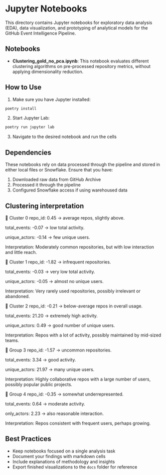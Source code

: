 # Jupyter Notebooks

This directory contains Jupyter notebooks for exploratory data analysis (EDA), data visualization, and prototyping of analytical models for the GitHub Event Intelligence Pipeline.

## Notebooks

- **Clustering_gold_no_pca.ipynb**: This notebook evaluates different clustering algorithms on pre-processed repository metrics, without applying dimensionality reduction.

## How to Use

1. Make sure you have Jupyter installed:
```bash
poetry install
```

2. Start Jupyter Lab:
```bash
poetry run jupyter lab
```

3. Navigate to the desired notebook and run the cells

## Dependencies

These notebooks rely on data processed through the pipeline and stored in either local files or Snowflake. Ensure that you have:

1. Downloaded raw data from GitHub Archive
2. Processed it through the pipeline
3. Configured Snowflake access if using warehoused data

## Clustering interpretation
🔹 Cluster 0
repo_id: 0.45 → average repos, slightly above.

total_events: -0.07 → low total activity.

unique_actors: -0.14 → few unique users.

Interpretation: Moderately common repositories, but with low interaction and little reach.

🔹 Cluster 1
repo_id: -1.82 → infrequent repositories.

total_events: -0.03 → very low total activity.

unique_actors: -0.05 → almost no unique users.

Interpretation: Very rarely used repositories, possibly irrelevant or abandoned.

🔹 Cluster 2
repo_id: -0.21 → below-average repos in overall usage.

total_events: 21.20 → extremely high activity.

unique_actors: 0.49 → good number of unique users.

Interpretation: Repos with a lot of activity, possibly maintained by mid-sized teams.

🔹 Group 3
repo_id: -1.57 → uncommon repositories.

total_events: 3.34 → good activity.

unique_actors: 21.97 → many unique users.

Interpretation: Highly collaborative repos with a large number of users, possibly popular public projects.

🔹 Group 4
repo_id: -0.35 → somewhat underrepresented.

total_events: 0.64 → moderate activity.

only_actors: 2.23 → also reasonable interaction.

Interpretation: Repos consistent with frequent users, perhaps growing.

## Best Practices

- Keep notebooks focused on a single analysis task
- Document your findings with markdown cells
- Include explanations of methodology and insights
- Export finished visualizations to the `docs` folder for reference
